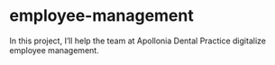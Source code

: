 # employee-management
In this project, I’ll help the team at Apollonia Dental Practice digitalize employee management.
